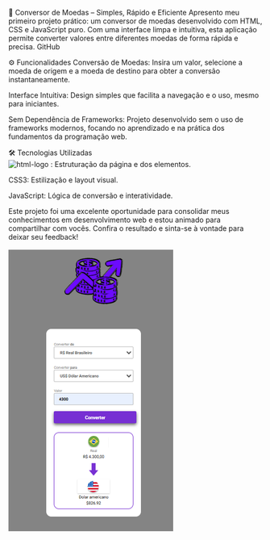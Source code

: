 💱 Conversor de Moedas – Simples, Rápido e Eficiente
Apresento meu primeiro projeto prático: um conversor de moedas desenvolvido com HTML, CSS e JavaScript puro. Com uma interface limpa e intuitiva, esta aplicação permite converter valores entre diferentes moedas de forma rápida e precisa.
GitHub


⚙️ Funcionalidades
Conversão de Moedas: Insira um valor, selecione a moeda de origem e a moeda de destino para obter a conversão instantaneamente.

Interface Intuitiva: Design simples que facilita a navegação e o uso, mesmo para iniciantes.

Sem Dependência de Frameworks: Projeto desenvolvido sem o uso de frameworks modernos, focando no aprendizado e na prática dos fundamentos da programação web.


🛠️ Tecnologias Utilizadas  
<img src="https://img.shields.io/badge/HTML5-E34F26?style=for-the-badge&logo=html5&logoColor=white" alt="html-logo" /> :   Estruturação da página e dos elementos.

CSS3: Estilização e layout visual.

JavaScript: Lógica de conversão e interatividade.


Este projeto foi uma excelente oportunidade para consolidar meus conhecimentos em desenvolvimento web e estou animado para compartilhar com vocês. Confira o resultado e sinta-se à vontade para deixar seu feedback!
<br>
<br>
<img src="https://github.com/Eliassilva98/Projeto-conversor-de-moedas/blob/main/assets/Conversor%20de%20moedas.png?raw=true">

